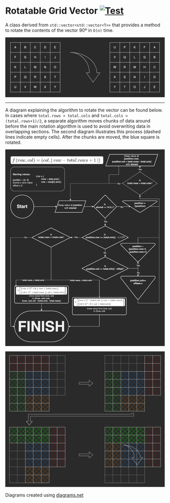 # Rotatable Grid Vector [![Test](https://github.com/noah-friedman/RotatableGridVector/actions/workflows/test.yml/badge.svg)](https://github.com/noah-friedman/RotatableGridVector/actions/workflows/test.yml)
A class derived from `std::vector<std::vector<T>>` that provides a method to rotate the contents of the vector 90º in `O(n)` time.

![Demo](images/demo.png)

---

A diagram explaining the algorithm to rotate the vector can be found below. In cases where `total.rows > total.cols` and `total.cols > (total.rows+1)/2`, a separate algorithm moves chunks of data around before the main rotation algorithm is used to avoid overwriting data in overlapping sections. The second diagram illustrates this process (dashed lines indicate empty cells). After the chunks are moved, the blue square is rotated.

![Algorithm](images/algorithm.png)

![Chunks](images/chunks.png)

Diagrams created using [diagrams.net](https://diagrams.net)